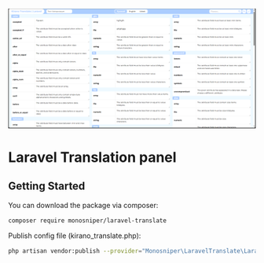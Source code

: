 <p align="center"><img src="art/preview.png" alt="Preview of Laravel Translation Panel"></p>

# Laravel Translation panel

## Getting Started

You can download the package via composer:

```bash
composer require monosniper/laravel-translate
```

Publish config file (kirano_translate.php):

```bash
php artisan vendor:publish --provider="Monosniper\LaravelTranslate\LaravelTranslateServiceProvider"
```
